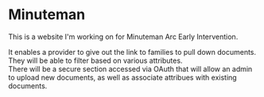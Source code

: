 # Minuteman

This is a website I'm working on for Minuteman Arc Early Intervention.

It enables a provider to give out the link to families to pull down documents.  They will be able to filter based on various attributes.  
There will be a secure section accessed via OAuth that will allow an admin to upload new documents, as well as associate attribues with
existing documents.

